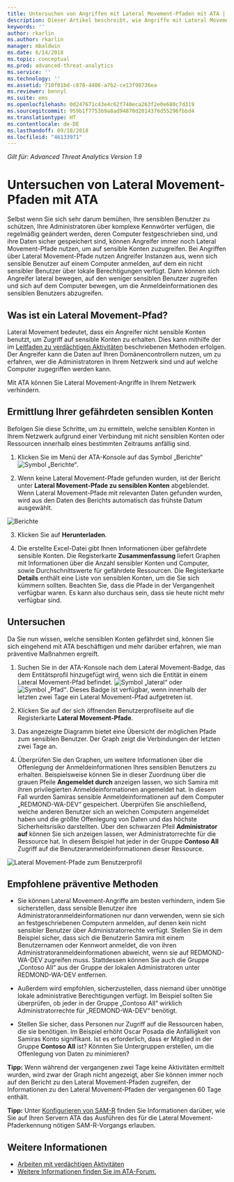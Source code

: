 ```yaml
---
title: Untersuchen von Angriffen mit Lateral Movement-Pfaden mit ATA | Microsoft Dokumentation
description: Dieser Artikel beschreibt, wie Angriffe mit Lateral Movement-Pfaden mit Azure Advanced Threat Analytics (ATA) erkannt werden können.
keywords: ''
author: rkarlin
ms.author: rkarlin
manager: mbaldwin
ms.date: 6/14/2018
ms.topic: conceptual
ms.prod: advanced-threat-analytics
ms.service: ''
ms.technology: ''
ms.assetid: 710f01bd-c878-4406-a7b2-ce13f98736ea
ms.reviewer: bennyl
ms.suite: ems
ms.openlocfilehash: 0d247671c43e4c62f740eca263f2e0e680c7d319
ms.sourcegitcommit: 959b1f7753b9a8ad94870d2014376d55296fbbd4
ms.translationtype: HT
ms.contentlocale: de-DE
ms.lasthandoff: 09/18/2018
ms.locfileid: "46133971"
---
```

*Gilt für: Advanced Threat Analytics Version 1.9*

# <a name="investigating-lateral-movement-paths-with-ata"></a>Untersuchen von Lateral Movement-Pfaden mit ATA

Selbst wenn Sie sich sehr darum bemühen, Ihre sensiblen Benutzer zu schützen, Ihre Administratoren über komplexe Kennwörter verfügen, die regelmäßig geändert werden, deren Computer festgeschrieben sind, und ihre Daten sicher gespeichert sind, können Angreifer immer noch Lateral Movement-Pfade nutzen, um auf sensible Konten zuzugreifen. Bei Angriffen über Lateral Movement-Pfade nutzen Angreifer Instanzen aus, wenn sich sensible Benutzer auf einem Computer anmelden, auf dem ein nicht sensibler Benutzer über lokale Berechtigungen verfügt. Dann können sich Angreifer lateral bewegen, auf den weniger sensiblen Benutzer zugreifen und sich auf dem Computer bewegen, um die Anmeldeinformationen des sensiblen Benutzers abzugreifen. 

## <a name="what-is-a-lateral-movement-path"></a>Was ist ein Lateral Movement-Pfad?

Lateral Movement bedeutet, dass ein Angreifer nicht sensible Konten benutzt, um Zugriff auf sensible Konten zu erhalten. Dies kann mithilfe der im [Leitfaden zu verdächtigen Aktivitäten](suspicious-activity-guide.md) beschriebenen Methoden erfolgen. Der Angreifer kann die Daten auf Ihren Domänencontrollern nutzen, um zu erfahren, wer die Administratoren in Ihrem Netzwerk sind und auf welche Computer zugegriffen werden kann. 

Mit ATA können Sie Lateral Movement-Angriffe in Ihrem Netzwerk verhindern.

## <a name="discovery-your-at-risk-sensitive-accounts"></a>Ermittlung Ihrer gefährdeten sensiblen Konten

Befolgen Sie diese Schritte, um zu ermitteln, welche sensiblen Konten in Ihrem Netzwerk aufgrund einer Verbindung mit nicht sensiblen Konten oder Ressourcen innerhalb eines bestimmten Zeitraums anfällig sind. 

1. Klicken Sie im Menü der ATA-Konsole auf das Symbol „Berichte“ ![Symbol „Berichte“](./media/ata-report-icon.png).

2. Wenn keine Lateral Movement-Pfade gefunden wurden, ist der Bericht unter **Lateral Movement-Pfade zu sensiblen Konten** abgeblendet. Wenn Lateral Movement-Pfade mit relevanten Daten gefunden wurden, wird aus den Daten des Berichts automatisch das frühste Datum ausgewählt. 

 ![Berichte](./media/reports.png)

3. Klicken Sie auf **Herunterladen**.

3. Die erstellte Excel-Datei gibt Ihnen Informationen über gefährdete sensible Konten. Die Registerkarte **Zusammenfassung** liefert Graphen mit Informationen über die Anzahl sensibler Konten und Computer, sowie Durchschnittswerte für gefährdete Ressourcen. Die Registerkarte **Details** enthält eine Liste von sensiblen Konten, um die Sie sich kümmern sollten. Beachten Sie, dass die Pfade in der Vergangenheit verfügbar waren. Es kann also durchaus sein, dass sie heute nicht mehr verfügbar sind.


## <a name="investigate"></a>Untersuchen

Da Sie nun wissen, welche sensiblen Konten gefährdet sind, können Sie sich eingehend mit ATA beschäftigen und mehr darüber erfahren, wie man präventive Maßnahmen ergreift.

1. Suchen Sie in der ATA-Konsole nach dem Lateral Movement-Badge, das dem Entitätsprofil hinzugefügt wird, wenn sich die Entität in einem Lateral Movement-Pfad befindet. ![Symbol „lateral“](./media/lateral-movement-icon.png) oder ![Symbol „Pfad“](./media/paths-icon.png). Dieses Badge ist verfügbar, wenn innerhalb der letzten zwei Tage ein Lateral Movement-Pfad aufgetreten ist.

2. Klicken Sie auf der sich öffnenden Benutzerprofilseite auf die Registerkarte **Lateral Movement-Pfade**.

3. Das angezeigte Diagramm bietet eine Übersicht der möglichen Pfade zum sensiblen Benutzer. Der Graph zeigt die Verbindungen der letzten zwei Tage an.

4. Überprüfen Sie den Graphen, um weitere Informationen über die Offenlegung der Anmeldeinformationen Ihres sensiblen Benutzers zu erhalten. Beispielsweise können Sie in dieser Zuordnung über die grauen Pfeile **Angemeldet durch** anzeigen lassen, wo sich Samira mit ihren privilegierten Anmeldeinformationen angemeldet hat. In diesem Fall wurden Samiras sensible Anmeldeinformationen auf dem Computer „REDMOND-WA-DEV“ gespeichert. Überprüfen Sie anschließend, welche anderen Benutzer sich an welchen Computern angemeldet haben und die größte Offenlegung von Daten und das höchste Sicherheitsrisiko darstellten. Über den schwarzen Pfeil **Administrator auf** können Sie sich anzeigen lassen, wer Administratorrechte für die Ressource hat. In diesem Beispiel hat jeder in der Gruppe **Contoso All** Zugriff auf die Benutzeranmeldeinformationen dieser Ressource.  

 ![Lateral Movement-Pfade zum Benutzerprofil](media/user-profile-lateral-movement-paths.png)


## <a name="preventative-best-practices"></a>Empfohlene präventive Methoden

- Sie können Lateral Movement-Angriffe am besten verhindern, indem Sie sicherstellen, dass sensible Benutzer ihre Administratoranmeldeinformationen nur dann verwenden, wenn sie sich an festgeschriebenen Computern anmelden, auf denen kein nicht sensibler Benutzer über Administratorrechte verfügt. Stellen Sie in dem Beispiel sicher, dass sich die Benutzerin Samira mit einem Benutzernamen oder Kennwort anmeldet, die von ihren Administratoranmeldeinformationen abweicht, wenn sie auf REDMOND-WA-DEV zugreifen muss. Stattdessen können Sie auch die Gruppe „Contoso All“ aus der Gruppe der lokalen Administratoren unter REDMOND-WA-DEV entfernen.

- Außerdem wird empfohlen, sicherzustellen, dass niemand über unnötige lokale administrative Berechtigungen verfügt. Im Beispiel sollten Sie überprüfen, ob jeder in der Gruppe „Contoso All“ wirklich Administratorrechte für „REDMOND-WA-DEV“ benötigt.

- Stellen Sie sicher, dass Personen nur Zugriff auf die Ressourcen haben, die sie benötigen. Im Beispiel erhöht Oscar Posada die Anfälligkeit von Samiras Konto signifikant. Ist es erforderlich, dass er Mitglied in der Gruppe **Contoso All** ist? Könnten Sie Untergruppen erstellen, um die Offenlegung von Daten zu minimieren?

**Tipp:** Wenn während der vergangenen zwei Tage keine Aktivitäten ermittelt wurden, wird zwar der Graph nicht angezeigt, aber Sie können immer noch auf den Bericht zu den Lateral Movement-Pfaden zugreifen, der Informationen zu den Lateral Movement-Pfaden der vergangenen 60 Tage enthält.

**Tipp:** Unter [Konfigurieren von SAM-R](install-ata-step9-samr.md) finden Sie Informationen darüber, wie Sie auf Ihren Servern ATA das Ausführen des für die Lateral Movement-Pfaderkennung nötigen SAM-R-Vorgangs erlauben.




## <a name="see-also"></a>Weitere Informationen
- [Arbeiten mit verdächtigen Aktivitäten](working-with-suspicious-activities.md)
- [Weitere Informationen finden Sie im ATA-Forum.](https://social.technet.microsoft.com/Forums/security/home?forum=mata)
